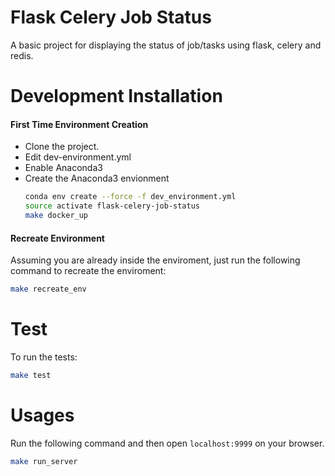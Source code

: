 # Flask Celery Job Status
A basic project for displaying the status of job/tasks using flask, celery and redis.

# Development Installation

#### First Time Environment Creation
* Clone the project.
* Edit dev-environment.yml
* Enable Anaconda3
* Create the Anaconda3 envionment
	```bash
	conda env create --force -f dev_environment.yml
	source activate flask-celery-job-status
	make docker_up
	```

#### Recreate Environment
Assuming you are already inside the enviroment, just run the following command to recreate the enviroment:  
```bash
make recreate_env
```


# Test
To run the tests:
```bash
make test
```


# Usages
Run the following command and then open `localhost:9999` on your browser.
```bash
make run_server
```
